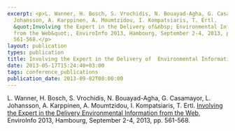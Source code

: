 ```yaml
---
excerpt: <p>L. Wanner, H. Bosch, S. Vrochidis, N. Bouayad-Agha, G. Casamayor, L.
  Johansson, A. Karppinen, A. Moumtzidou, I. Kompatsiaris, T. Ertl.
  &quot;Involving the Expert in the Delivery of&nbsp; Environmental Information
  from the Web&quot;, EnviroInfo 2013, Hambourg, September 2-4, 2013, pp.
  561-568.</p>
layout: publication
types: publication
title: Involving the Expert in the Delivery of  Environmental Information from the Web
date: 2013-05-17T15:24:40+03:00
tags: conference_publications
publication_date: 2013-09-02T00:00:00
---
```

L. Wanner, H. Bosch, S. Vrochidis, N. Bouayad-Agha, G. Casamayor, L. Johansson, A. Karppinen, A. Moumtzidou, I. Kompatsiaris, T. Ertl. [Involving the Expert in the Delivery Environmental Information from the Web](https://www.researchgate.net/publication/266141430_Involving_the_Expert_in_the_Delivery_of_Environmental_Information_from_the_Web), EnviroInfo 2013, Hambourg, September 2-4, 2013, pp. 561-568.